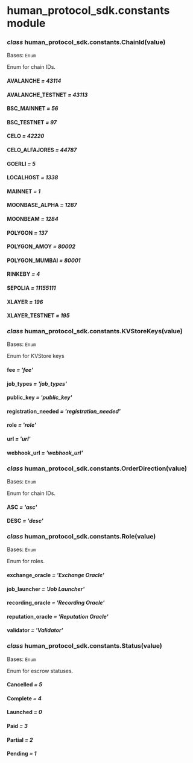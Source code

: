 # human_protocol_sdk.constants module

### *class* human_protocol_sdk.constants.ChainId(value)

Bases: `Enum`

Enum for chain IDs.

#### AVALANCHE *= 43114*

#### AVALANCHE_TESTNET *= 43113*

#### BSC_MAINNET *= 56*

#### BSC_TESTNET *= 97*

#### CELO *= 42220*

#### CELO_ALFAJORES *= 44787*

#### GOERLI *= 5*

#### LOCALHOST *= 1338*

#### MAINNET *= 1*

#### MOONBASE_ALPHA *= 1287*

#### MOONBEAM *= 1284*

#### POLYGON *= 137*

#### POLYGON_AMOY *= 80002*

#### POLYGON_MUMBAI *= 80001*

#### RINKEBY *= 4*

#### SEPOLIA *= 11155111*

#### XLAYER *= 196*

#### XLAYER_TESTNET *= 195*

### *class* human_protocol_sdk.constants.KVStoreKeys(value)

Bases: `Enum`

Enum for KVStore keys

#### fee *= 'fee'*

#### job_types *= 'job_types'*

#### public_key *= 'public_key'*

#### registration_needed *= 'registration_needed'*

#### role *= 'role'*

#### url *= 'url'*

#### webhook_url *= 'webhook_url'*

### *class* human_protocol_sdk.constants.OrderDirection(value)

Bases: `Enum`

Enum for chain IDs.

#### ASC *= 'asc'*

#### DESC *= 'desc'*

### *class* human_protocol_sdk.constants.Role(value)

Bases: `Enum`

Enum for roles.

#### exchange_oracle *= 'Exchange Oracle'*

#### job_launcher *= 'Job Launcher'*

#### recording_oracle *= 'Recording Oracle'*

#### reputation_oracle *= 'Reputation Oracle'*

#### validator *= 'Validator'*

### *class* human_protocol_sdk.constants.Status(value)

Bases: `Enum`

Enum for escrow statuses.

#### Cancelled *= 5*

#### Complete *= 4*

#### Launched *= 0*

#### Paid *= 3*

#### Partial *= 2*

#### Pending *= 1*
